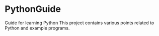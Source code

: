 # PythonGuide
Guide for learning Python
This project contains various points related to Python and example programs.
